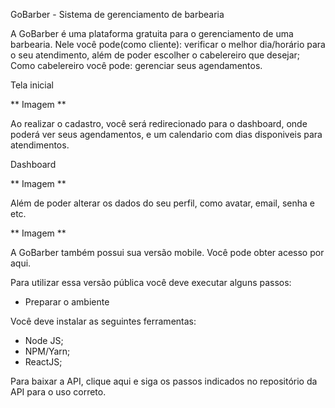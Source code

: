 GoBarber - Sistema de gerenciamento de barbearia

A GoBarber é uma plataforma gratuita para o gerenciamento de uma barbearia. Nele você pode(como cliente): verificar o melhor dia/horário para o seu atendimento, além de poder escolher o cabelereiro que desejar;
Como cabelereiro você pode: gerenciar seus agendamentos.

Tela inicial

** Imagem **

Ao realizar o cadastro, você será redirecionado para o dashboard, onde poderá ver seus agendamentos, e um calendario com dias disponiveis para atendimentos.

Dashboard

** Imagem **

Além de poder alterar os dados do seu perfil, como avatar, email, senha e etc.

** Imagem **

A GoBarber também possui sua versão mobile. Você pode obter acesso por aqui.

Para utilizar essa versão pública você deve executar alguns passos:

- Preparar o ambiente

Você deve instalar as seguintes ferramentas:

- Node JS;
- NPM/Yarn;
- ReactJS;

Para baixar a API, clique aqui e siga os passos indicados no repositório da API para o uso correto.







